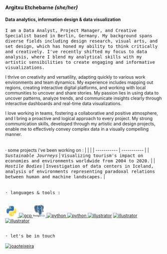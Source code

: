 ### Argitxu Etchebarne *(she/her)*
#### Data analytics, information design & data visualization
<samp> I am a Data Analyst, Project Manager, and Creative Specialist based in Berlin, Germany. My background spans diverse fields including design research, visual arts, and set design, which has honed my ability to think critically and creatively. I've recently shifted my focus to data analysis, where I blend my analytical skills with my artistic sensibilities to create engaging and informative visualizations.

I thrive on creativity and versatility, adapting quickly to various work environments and team dynamics. My experience includes mapping out regions, creating interactive digital platforms, and working with local communities to uncover and share stories. My passion lies in using data to uncover patterns, analyze trends, and communicate insights clearly through interactive dashboards and real-time data visualizations.

I love working in teams, fostering a collaborative and positive atmosphere, and I bring a proactive and logical approach to every project. My strong communication skills, developed through my artistic and design projects, enable me to effectively convey complex data in a visually compelling manner.\
<br/>
<br/>
· some projects i've been working on : </samp>
|    |    |
| ----------- | ----------- |
| <samp><samp>*Sustainable Journeys*</samp></samp> | <samp><samp>Visualizing tourism's impact on economies and environments worldwide from 2004 to 2020.</samp></samp> |
| <samp><samp>*Hostile Bodies*</samp></samp> | <samp><samp>Investigation of data centers in Iceland, analysis of environments representing paradoxal relations between human and machine landscapes.</samp></samp> |
<br/>
<br/>
<br/><samp>· languages & tools :</samp>
<br/>
<br/><p align="left">
<a href="https://www.python.org" target="_blank" rel="noreferrer"> <img src="https://raw.githubusercontent.com/devicons/devicon/master/icons/python/python-original.svg" alt="python" width="40" height="40"/> </a>
<a href="https://cloud.google.com" target="_blank" rel="noreferrer"> <img src="https://www.vectorlogo.zone/logos/google_cloud/google_cloud-icon.svg" alt="gcp" width="40" height="40"/> </a> 
<a href="https://www.postgresql.org" target="_blank" rel="noreferrer"> <img src="https://raw.githubusercontent.com/devicons/devicon/master/icons/postgresql/postgresql-original-wordmark.svg" alt="postgresql" width="40" height="40"/> </a> 
<a href="https://pandas.pydata.org" target="_blank" rel="noreferrer"> <img src="https://seeklogo.com/images/P/pandas-icon-logo-BE10401BF1-seeklogo.com.png" alt="python" width="40" height="40"/> </a>
<a href="https://www.tableau.com" target="_blank" rel="noreferrer"> <img src="https://seeklogo.com/images/T/tableau-software-logo-F1CE2CA54A-seeklogo.com.png" alt="python" width="40" height="40"/> </a>
<a href="https://www.adobe.com/in/products/illustrator.html" target="_blank" rel="noreferrer"> <img src="https://www.vectorlogo.zone/logos/adobe_illustrator/adobe_illustrator-icon.svg" alt="illustrator" width="40" height="40"/></a> 
<a href="https://www.adobe.com/in/products/photoshop.html" target="_blank" rel="noreferrer"> <img src="https://d1yjjnpx0p53s8.cloudfront.net/styles/logo-thumbnail/s3/092021/adobe_photshop.png?xAyAV_DyXe7IiSYudpZ.qCLdqe94IvMW&itok=gnMADkLM" alt="illustrator" width="40" height="40"/> </a> 
<a href="https://www.adobe.com/in/products/indesign.html" target="_blank" rel="noreferrer"> <img src="https://seeklogo.com/images/I/indesign-cc-logo-D006452FBD-seeklogo.com.png" alt="illustrator" width="40" height="40"/> </a> 
</p>

<br/><samp>· let's be in touch</samp>
<p align="left">
<a href="https://www.linkedin.com/in/argitxu-etche/" target="_blank"><img align="center" src="https://cdn.jsdelivr.net/gh/devicons/devicon@latest/icons/linkedin/linkedin-original.svg" alt="joaoteixeira" height="30" width="40" /></a>
</p>

